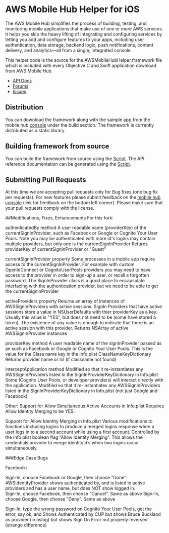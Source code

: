 # AWS Mobile Hub Helper for iOS

The AWS Mobile Hub simplifies the process of building, testing, and monitoring mobile applications that make use of one or more AWS services. It helps you skip the heavy lifting of integrating and configuring services by letting you add and configure features to your apps, including user authentication, data storage, backend logic, push notifications, content delivery, and analytics—all from a single, integrated console.

This helper code is the source for the AWSMobileHubHelper.framework file which is included with every Objective C and Swift application download from AWS Mobile Hub. 

* [API Docs](https://docs.aws.amazon.com/awsmobilehubhelper/apireference/latest/index.html)
* [Forums](https://forums.aws.amazon.com/forum.jspa?forumID=88)
* [Issues](https://github.com/aws/aws-mobilehub-helper-ios/issues)

## Distribution

You can download the framework along with the sample app from the mobile hub [console](https://console.aws.amazon.com/mobilehub) under the build section. The framework is currently distributed as a static library.

## Building framework from source

You can build the framework from source using the [Script](Scripts/GenerateHelperFramework.sh). The API reference documentation can be generated using the [Script](Scripts/GenerateHelperFrameworkDocs.sh).

## Submitting Pull Requests

At this time we are accepting pull requests only for Bug fixes (one bug fix per requests). For new features please submit feedback on the [mobile hub console](https://console.aws.amazon.com/mobilehub/home) (link for feedback on the bottom left corner). Please make sure that your pull requests comply with the license.

##Modifications, Fixes, Enhancements
For this fork:

authenticatedBy method
A user readable name (providerKey) of the currentSignInProvider, such as Facebook or Google or
Cognito Your User Pools.  Note you may be authenticated with more id's
logins may contain multiple providers, but only one is the currentSignInProvider
Returns providerKey of currentSignInProvider or "Guest"

currentSignInProvider property
Some processes in a mobile app require access to the currentSignInProvider.
For example with custom OpenIdConnect or CognitoUserPools providers you may
need to have access to the provider in order to sign-up a user, or recall a forgotten
password.  The SignInProvider class is a good place to encapsulate interfacing with
the authentication provider, but we need to be able to get the currentSignInProvider

activeProviders property
Returns an array of instances of AWSSignInProviders with active sessions. 
SignIn Providers that have active sessions store a value in NSUserDefaults with thier
providerKey as a key.  Usually this value is "YES", but does not need to be (some have
stored a token).  The existence of any value is enough to indicate that there is an 
active session with this provider.
Returns NSArray of active AWSSignInProvider instances

providerKey method
A user readable name of the signInProvider passed as an such as Facebook or Google or
Cognito Your User Pools.  This is the value for the Class name key in the 
Info.plist ClassNameKeyDictionary
Returns provider name or nil (if classname not found)

interceptApplication method
Modified so that it re-instantiates any AWSSignInProviders listed in the SignInProviderKeyDictionary in Info.plist Some (Cognito User Pools, or developer providers) will interact directly with the application. Modified so that it re-instantiates any 
AWSSignInProviders listed in the SignInProviderKeyDictionary in Info.plist (not
just Google and Facebook).

Other:
Support for Allow Simultaneous Active Accounts in Info.plist
Requires Allow Identity Merging to be YES.

Support for Allow Identity Merging in Info.plist
Various modifications to functions including logins to produce a merged logins response when a user logs in to a second account while using a first account.  Controlled by the Info.plist boolean flag  “Allow Identity Merging”.  This allows the credentials provider to merge identityId’s when two logins occur simultaneously.

###Edge Case Bugs

Facebook:

Sign-In, choose Facebook or Google, then choose "Done".  AWSIdentityProvider shows authenticated by, and is listed in active providers and has a user name, but does NOT show logged in.  
Sign-In, choose Facebook, then choose "Cancel". Same as above 
Sign-In, choose Google, then choose "Deny". Same as above

Sign-In, type the wrong password on Cognito Your User Pools, get the error, say ok, and Shows Authenticated by CUP but shows Bruce Buckland as provider (in nslog) but shows Sign On Error not properly reversed (strange difference)



